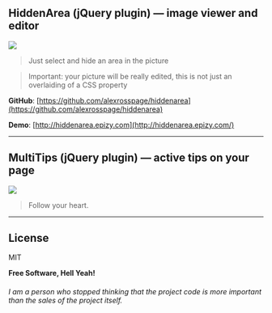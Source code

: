 

## HiddenArea (jQuery plugin) — image viewer and editor
![](https://github.com/alexrosspage/hiddenarea/blob/main/FOMA_B.png)

> Just select and hide an area in the picture

> Important: your picture will be really edited, this is not just an overlaiding of a СSS property

**GitHub**: [https://github.com/alexrosspage/hiddenarea](https://github.com/alexrosspage/hiddenarea)

**Demo**: [http://hiddenarea.epizy.com](http://hiddenarea.epizy.com/)


***


## MultiTips (jQuery plugin) — active tips on your page
![](https://pandao.github.io/editor.md/examples/images/4.jpg)

> Follow your heart.


***


## License

MIT

**Free Software, Hell Yeah!**
###### I am a person who stopped thinking that the project code is more important than the sales of the project itself.
